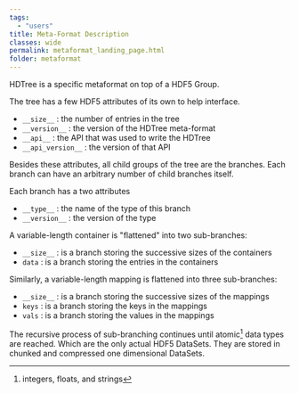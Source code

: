 ```yaml
---
tags:
  - "users"
title: Meta-Format Description
classes: wide
permalink: metaformat_landing_page.html
folder: metaformat
---
```


HDTree is a specific metaformat on top of a HDF5 Group.

The tree has a few HDF5 attributes of its own to help interface.
- `__size__` : the number of entries in the tree
- `__version__` : the version of the HDTree meta-format
- `__api__` : the API that was used to write the HDTree
- `__api_version__` : the version of that API

Besides these attributes, all child groups of the tree are the branches.
Each branch can have an arbitrary number of child branches itself.

Each branch has a two attributes
- `__type__` : the name of the type of this branch
- `__version__` : the version of the type

A variable-length container is "flattened" into two sub-branches:
- `__size__` : is a branch storing the successive sizes of the containers
- `data` : is a branch storing the entries in the containers

Similarly, a variable-length mapping is flattened into three sub-branches:
- `__size__` : is a branch storing the successive sizes of the mappings
- `keys` : is a branch storing the keys in the mappings
- `vals` : is a branch storing the values in the mappings

The recursive process of sub-branching continues until atomic[^1] data types are reached.
Which are the only actual HDF5 DataSets. They are stored in chunked and compressed 
one dimensional DataSets.

[^1]: integers, floats, and strings

